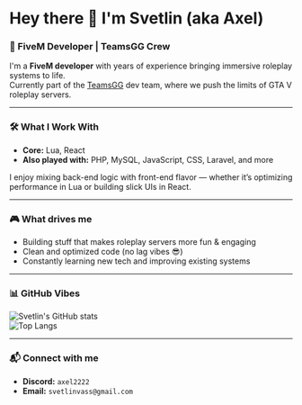 # Hey there 👋 I'm Svetlin (aka Axel)

### 🚀 FiveM Developer | TeamsGG Crew

I'm a **FiveM developer** with years of experience bringing immersive roleplay systems to life.  
Currently part of the [TeamsGG](https://teamsgg.dev) dev team, where we push the limits of GTA V roleplay servers.  

---

### 🛠️ What I Work With
- **Core:** Lua, React  
- **Also played with:** PHP, MySQL, JavaScript, CSS, Laravel, and more  

I enjoy mixing back-end logic with front-end flavor — whether it’s optimizing performance in Lua or building slick UIs in React.

---

### 🎮 What drives me
- Building stuff that makes roleplay servers more fun & engaging  
- Clean and optimized code (no lag vibes 😎)  
- Constantly learning new tech and improving existing systems  

---

### 📊 GitHub Vibes
![Svetlin's GitHub stats](https://github-readme-stats.vercel.app/api?username=Axel2222&show_icons=true&theme=radical)  
![Top Langs](https://github-readme-stats.vercel.app/api/top-langs/?username=Axel2222&layout=compact&theme=radical)

---

### 📬 Connect with me
- **Discord:** `axel2222`  
- **Email:** `svetlinvass@gmail.com`
